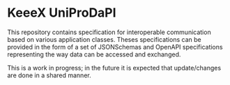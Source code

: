 KeeeX UniProDaPI
================

This repository contains specification for interoperable communication based on various
application classes.
Theses specifications can be provided in the form of a set of JSONSchemas and OpenAPI
specifications representing the way data can be accessed and exchanged.

This is a work in progress; in the future it is expected that update/changes are done in a shared
manner.
